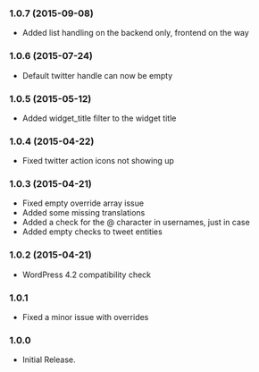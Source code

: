 ### 1.0.7 (2015-09-08)
- Added list handling on the backend only, frontend on the way

### 1.0.6 (2015-07-24)
- Default twitter handle can now be empty

### 1.0.5 (2015-05-12)
- Added widget_title filter to the widget title

### 1.0.4 (2015-04-22)

- Fixed twitter action icons not showing up

### 1.0.3 (2015-04-21)

- Fixed empty override array issue
- Added some missing translations
- Added a check for the @ character in usernames, just in case
- Added empty checks to tweet entities

### 1.0.2 (2015-04-21)

- WordPress 4.2 compatibility check

### 1.0.1

- Fixed a minor issue with overrides

### 1.0.0

- Initial Release.
